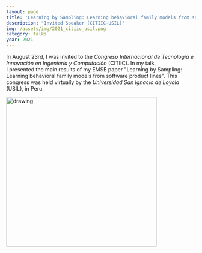 ```yaml
---
layout: page
title: 'Learning by Sampling: Learning behavioral family models from software product lines'
description: "Invited Speaker (CITIIC-USIL)"
img: /assets/img/2021_citiic_usil.png
category: talks
year: 2021
---
```


In August 23rd, I was invited to the
_Congreso Internacional de Tecnología e Innovación en Ingeniería y Computación_
(CITIIC).
In my talk,  
I presented the main results of my EMSE paper
"Learning by Sampling: Learning behavioral family models from software product lines".
This congress was held virtually by the _Universidad San Ignacio de Loyola_ (USIL), in Peru.

<img src="{{ '/assets/img/2021_citiic_usil.png' | relative_url }}" alt="drawing" style="width:400px;"/>





